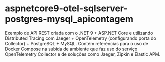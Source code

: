 # aspnetcore9-otel-sqlserver-postgres-mysql_apicontagem
Exemplo de API REST criada com o .NET 9 + ASP.NET Core e utilizando Distributed Tracing com Jaeger + OpenTelemetry (configurando porta do Collector) + PostgreSQL + MySQL. Contém referências para o uso de Docker Compose na subida de ambiente que faz uso do serviço OpenTelemetry Collector e de soluções como Jaeger, Zipkin e Elastic APM.
